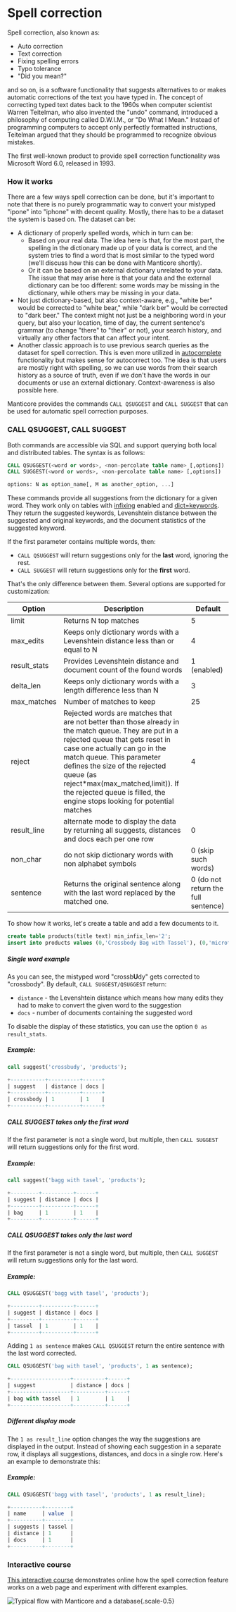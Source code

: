 # Spell correction

Spell correction, also known as:

* Auto correction
* Text correction
* Fixing spelling errors
* Typo tolerance
* "Did you mean?"

and so on, is a software functionality that suggests alternatives to or makes automatic corrections of the text you have typed in. The concept of correcting typed text dates back to the 1960s when computer scientist Warren Teitelman, who also invented the "undo" command, introduced a philosophy of computing called D.W.I.M., or "Do What I Mean." Instead of programming computers to accept only perfectly formatted instructions, Teitelman argued that they should be programmed to recognize obvious mistakes.

The first well-known product to provide spell correction functionality was Microsoft Word 6.0, released in 1993.

### How it works

There are a few ways spell correction can be done, but it's important to note that there is no purely programmatic way to convert your mistyped "ipone" into "iphone" with decent quality. Mostly, there has to be a dataset the system is based on. The dataset can be:

* A dictionary of properly spelled words, which in turn can be:
  * Based on your real data. The idea here is that, for the most part, the spelling in the dictionary made up of your data is correct, and the system tries to find a word that is most similar to the typed word (we'll discuss how this can be done with Manticore shortly).
  * Or it can be based on an external dictionary unrelated to your data. The issue that may arise here is that your data and the external dictionary can be too different: some words may be missing in the dictionary, while others may be missing in your data.
* Not just dictionary-based, but also context-aware, e.g., "white ber" would be corrected to "white bear," while "dark ber" would be corrected to "dark beer." The context might not just be a neighboring word in your query, but also your location, time of day, the current sentence's grammar (to change "there" to "their" or not), your search history, and virtually any other factors that can affect your intent.
* Another classic approach is to use previous search queries as the dataset for spell correction. This is even more utilized in [autocomplete](../Searching/Autocomplete.md) functionality but makes sense for autocorrect too. The idea is that users are mostly right with spelling, so we can use words from their search history as a source of truth, even if we don't have the words in our documents or use an external dictionary. Context-awareness is also possible here.

Manticore provides the commands `CALL QSUGGEST` and `CALL SUGGEST` that can be used for automatic spell correction purposes.

### CALL QSUGGEST, CALL SUGGEST

Both commands are accessible via SQL and support querying both local and distributed tables. The syntax is as follows:
```sql
CALL QSUGGEST(<word or words>, <non-percolate table name> [,options])
CALL SUGGEST(<word or words>, <non-percolate table name> [,options])

options: N as option_name[, M as another_option, ...]
```

These commands provide all suggestions from the dictionary for a given word. They work only on tables with [infixing](../Creating_a_table/NLP_and_tokenization/Wildcard_searching_settings.md#min_infix_len) enabled and [dict=keywords](../Creating_a_table/NLP_and_tokenization/Low-level_tokenization.md#dict). They return the suggested keywords, Levenshtein distance between the suggested and original keywords, and the document statistics of the suggested keyword.

If the first parameter contains multiple words, then:
* `CALL QSUGGEST` will return suggestions only for the **last** word, ignoring the rest.
* `CALL SUGGEST` will return suggestions only for the **first** word.

That's the only difference between them. Several options are supported for customization:

| Option | Description | Default |
| - | - | - |
| limit | Returns N top matches | 5 |
| max_edits | Keeps only dictionary words with a Levenshtein distance less than or equal to N | 4 |
| result_stats | Provides Levenshtein distance and document count of the found words | 1 (enabled) |
| delta_len | Keeps only dictionary words with a length difference less than N | 3 |
| max_matches | Number of matches to keep | 25 |
| reject | Rejected words are matches that are not better than those already in the match queue. They are put in a rejected queue that gets reset in case one actually can go in the match queue. This parameter defines the size of the rejected queue (as reject*max(max_matched,limit)). If the rejected queue is filled, the engine stops looking for potential matches | 4 |
| result_line | alternate mode to display the data by returning all suggests, distances and docs each per one row | 0 |
| non_char | do not skip dictionary words with non alphabet symbols | 0 (skip such words) |
| sentence | Returns the original sentence along with the last word replaced by the matched one. | 0 (do not return the full sentence) |

To show how it works, let's create a table and add a few documents to it.

```sql
create table products(title text) min_infix_len='2';
insert into products values (0,'Crossbody Bag with Tassel'), (0,'microfiber sheet set'), (0,'Pet Hair Remover Glove');
```
<!-- example single -->
##### Single word example
As you can see, the mistyped word "crossb**U**dy" gets corrected to "crossbody". By default, `CALL SUGGEST/QSUGGEST` return:

* `distance` - the Levenshtein distance which means how many edits they had to make to convert the given word to the suggestion
* `docs` - number of documents containing the suggested word

To disable the display of these statistics, you can use the option `0 as result_stats`.


<!-- intro -->
##### Example:

<!-- request Example -->

```sql
call suggest('crossbudy', 'products');
```
<!-- response Example -->

```sql
+-----------+----------+------+
| suggest   | distance | docs |
+-----------+----------+------+
| crossbody | 1        | 1    |
+-----------+----------+------+
```
<!-- end -->
<!-- example first -->
##### CALL SUGGEST takes only the first word
If the first parameter is not a single word, but multiple, then `CALL SUGGEST` will return suggestions only for the first word.


<!-- intro -->
##### Example:

<!-- request Example -->

```sql
call suggest('bagg with tasel', 'products');
```
<!-- response Example -->

```sql
+---------+----------+------+
| suggest | distance | docs |
+---------+----------+------+
| bag     | 1        | 1    |
+---------+----------+------+
```
<!-- end -->
<!-- example last -->
##### CALL QSUGGEST takes only the last word
If the first parameter is not a single word, but multiple, then `CALL SUGGEST` will return suggestions only for the last word.


<!-- intro -->
##### Example:

<!-- request Example -->

```sql
CALL QSUGGEST('bagg with tasel', 'products');
```
<!-- response Example -->

```sql
+---------+----------+------+
| suggest | distance | docs |
+---------+----------+------+
| tassel  | 1        | 1    |
+---------+----------+------+
```
<!-- end -->

<!-- example last2 -->

Adding `1 as sentence` makes `CALL QSUGGEST` return the entire sentence with the last word corrected.

<!-- request Example -->
```sql
CALL QSUGGEST('bag with tasel', 'products', 1 as sentence);
```
<!-- response Example -->
```sql
+-------------------+----------+------+
| suggest           | distance | docs |
+-------------------+----------+------+
| bag with tassel   | 1        | 1    |
+-------------------+----------+------+
```
<!-- end -->

##### Different display mode
The `1 as result_line` option changes the way the suggestions are displayed in the output. Instead of showing each suggestion in a separate row, it displays all suggestions, distances, and docs in a single row. Here's an example to demonstrate this:

<!-- intro -->
##### Example:

<!-- request Example -->

```sql
CALL QSUGGEST('bagg with tasel', 'products', 1 as result_line);
```
<!-- response Example -->

```sql
+----------+--------+
| name     | value  |
+----------+--------+
| suggests | tassel |
| distance | 1      |
| docs     | 1      |
+----------+--------+
```
<!-- end -->

### Interactive course

[This interactive course](https://play.manticoresearch.com/didyoumean/) demonstrates online how the spell correction feature works on a web page and experiment with different examples.

![Typical flow with Manticore and a database](didyoumean.png){.scale-0.5}
<!-- proofread -->
